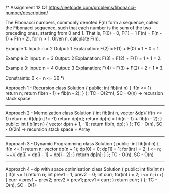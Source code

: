 /*
Assignment 12 Q1
https://leetcode.com/problems/fibonacci-number/description/

The Fibonacci numbers, commonly denoted F(n) form a sequence, called the Fibonacci sequence, such that each number is the sum of the two preceding ones, starting from 0 and 1. That is,
F(0) = 0, F(1) = 1
F(n) = F(n - 1) + F(n - 2), for n > 1.
Given n, calculate F(n).

Example 1:
Input: n = 2
Output: 1
Explanation: F(2) = F(1) + F(0) = 1 + 0 = 1.

Example 2:
Input: n = 3
Output: 2
Explanation: F(3) = F(2) + F(1) = 1 + 1 = 2.

Example 3:
Input: n = 4
Output: 3
Explanation: F(4) = F(3) + F(2) = 2 + 1 = 3.
 
Constraints:
0 <= n <= 30
*/

Approach 1 - Recursion
class Solution {
public:
    int fib(int n) {
        if(n <= 1) return n;
        return fib(n - 1) + fib(n - 2);
    }
};
TC - O(2^n), SC - O(n) -> recursion stack space

--------------------------------------------------------------------------------------------------------------------------------------------

Approach 2 - Memoization
class Solution {
    int fib(int n, vector<int> &dp){
        if(n <= 1) return n;
        if(dp[n] != -1) return dp[n];
        return dp[n] = fib(n - 1) + fib(n - 2);
    }
public:
    int fib(int n) {
        vector<int> dp(n + 1, -1);
        return fib(n, dp);
    }
};
TC - O(n), SC - O(2n) -> recursion stack space + Array

--------------------------------------------------------------------------------------------------------------------------------------------

Approach 3 - Dynamic Programming
class Solution {
public:
    int fib(int n) {
        if(n <= 1) return n;
        vector<int> dp(n + 1);
        dp[0] = 0;
        dp[1] = 1;
        for(int i = 2; i <= n; i++){
            dp[i] = dp[i - 1] + dp[i - 2];
        }
        return dp[n];
    }
};
TC - O(n), SC - O(n)

--------------------------------------------------------------------------------------------------------------------------------------------

Approach 4 - dp with space optimisation
class Solution {
public:
    int fib(int n) {
        if(n <= 1) return n;
        int prev1 = 1, prev2 = 0;
        int curr;
        for(int i = 2; i <= n; i++){
            curr = prev1 + prev2;
            prev2 = prev1;
            prev1 = curr;
        }
        return curr;
    }
};
TC - O(n), SC - O(1)